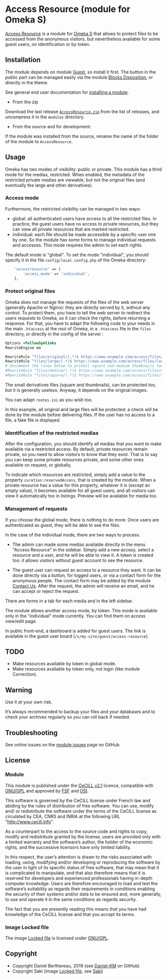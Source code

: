 Access Resource (module for Omeka S)
====================================

[Access Resource] is a module for [Omeka S] that allows to protect files to be
accessed from the anonymous visitors, but nevertheless available for some guest
users, on identification or by token.


Installation
------------

The module depends on module [Guest], so install it first. The button in the
public part can be managed easily via the module [Blocks Disposition], or
directly in the theme.

See general end user documentation for [installing a module].

* From the zip

Download the last release [`AccessResource.zip`] from the list of releases, and
uncompress it in the `modules` directory.

* From the source and for development:

If the module was installed from the source, rename the name of the folder of
the module to `AccessResource`.


Usage
-----

Omeka has two modes of visibility: public or private. This module has a third
mode for the medias, restricted. When enabled, the metadata of the restricted
private medias are viewable, but not the original files (and eventually the
large and other derivatives).

### Access mode

Furthermore, the restricted visibility can be managed in two ways:
- global: all authenticated users have access to all the restricted files. In
  practice, the guest users have no access to private resources, but they can
  view all private resources that are marked restricted.
- individual: each file should be made accessible by a specific user one by one.
  So the module has some forms to manage individual requests and accesses. This
  mode requires the admin to set each rights.

The default mode is "global". To set the mode "individual", you should specify
it in the file `config/local.config.php` of the Omeka directory:

```php
    'accessresource' => [
        'access_mode' => 'individual',
    ],
```

### Protect original files

Omeka does not manage the requests of the files of the web server (generally
Apache or Nginx): they are directly served by it, without any control. To
protect them, you have to tell the web server to redirect the users requests to
Omeka, so it can check the rights, before returning a response. For that, you
have to adapt the following code to your needs in the main `.htaccess` at the
root of Omeka, in a `.htaccess` file in the `files` directory, or directly in
the config of the server :

```Apache
Options +FollowSymlinks
RewriteEngine on

RewriteRule ^files/original/(.*)$ https://www.example.com/access/files/original/$1 [NC,L]
RewriteRule ^files/large/(.*)$ https://www.example.com/access/files/large/$1 [NC,L]
# Uncomment the lines below to protect square and medium thumbnails too.
#RewriteRule ^files/medium/(.*)$ https://www.example.com/access/files/medium/$1 [NC,L]
#RewriteRule ^files/square/(.*)$ https://www.example.com/access/files/square/$1 [NC,L]
```

The small derivatives files (square and thumbnails), can be protected too, but
it is generally useless. Anyway, it depends on the original images.

You can adapt `routes.ini` as you wish too.

In this example, all original and large files will be protected: a check will be
done by the module before delivering files. If the user has no access to a file,
a fake file is displayed.

### Identification of the restricted medias

After the configuration, you should identify all medias that you want to make
available via a restricted access. By default, private resources remain private,
so you need to allow visitors to know that they exist. That is to say you can
keep some private resources private, and some other ones available on request,
or globally.

To indicate which resources are restricted, simply add a value to the property
`curation:reservedAccess`, that is created by the module. When a private
resource has a value for this property, whatever it is (except an empty value),
it becomes available for all guest users, and all visitors can view it
automatically too in listings. Preview will be available for media too.

### Management of requests

If you choose the global mode, there is nothing to do more. Once users are
authenticated as guest, they will be able to see the files.

In the case of the individual mode, there are two ways to process.

- The admin can made some medias available directly in the menu "Access Resource"
  in the sidebar. Simply add a new access, select a resource and a user, and he
  will be able to view it. A token is created too: it allows visitors without
  guest account to see the resource.

- The guest user can request an access to a resource they want. It can be done
  directly via a button, for logged users, or via a contact form for the
  anonymous people. The contact form may be added by the module [Contact Us].
  After the request, the admin will receive an email, and he can accept or
  reject the request.

There are forms in a tab for each media and in the left sidebar.

The module allows another access mode, by token. This mode is available only in
the "individual" mode currently. You can find them on access view/edit page.

In public front-end, a dashboard is added for guest users. The link is available
in the guest user board (`/s/my-site/guest/access-resource`).


TODO
----

- Make resources available by token in global mode.
- Make resources available by token only, not login (like module Correction).


Warning
-------

Use it at your own risk.

It’s always recommended to backup your files and your databases and to check
your archives regularly so you can roll back if needed.


Troubleshooting
---------------

See online issues on the [module issues] page on GitHub.


License
-------

### Module

This module is published under the [CeCILL v2.1] licence, compatible with
[GNU/GPL] and approved by [FSF] and [OSI].

This software is governed by the CeCILL license under French law and abiding by
the rules of distribution of free software. You can use, modify and/ or
redistribute the software under the terms of the CeCILL license as circulated by
CEA, CNRS and INRIA at the following URL "http://www.cecill.info".

As a counterpart to the access to the source code and rights to copy, modify and
redistribute granted by the license, users are provided only with a limited
warranty and the software’s author, the holder of the economic rights, and the
successive licensors have only limited liability.

In this respect, the user’s attention is drawn to the risks associated with
loading, using, modifying and/or developing or reproducing the software by the
user in light of its specific status of free software, that may mean that it is
complicated to manipulate, and that also therefore means that it is reserved for
developers and experienced professionals having in-depth computer knowledge.
Users are therefore encouraged to load and test the software’s suitability as
regards their requirements in conditions enabling the security of their systems
and/or data to be ensured and, more generally, to use and operate it in the same
conditions as regards security.

The fact that you are presently reading this means that you have had knowledge
of the CeCILL license and that you accept its terms.

### Image Locked file

The image [Locked file] is licensed under [GNU/GPL].


Copyright
---------

* Copyright Daniel Berthereau, 2019 (see [Daniel-KM] on GitHub)
* Copyright Saki (image [Locked file], see [Saki])


[Access Resource]: https://github.com/Daniel-KM/Omeka-S-module-AccessResource
[Omeka S]: https://omeka.org/s
[Generic]: https://github.com/Daniel-KM/Omeka-S-module-Generic
[Guest]: https://github.com/Daniel-KM/Omeka-S-module-Guest
[Blocks Disposition]: https://github.com/Daniel-KM/Omeka-S-module-BlocksDisposition
[Contact Us]: https://github.com/Daniel-KM/Omeka-S-module-ContactUs
[Installing a module]: http://dev.omeka.org/docs/s/user-manual/modules/#installing-modules
[`AccessResource.zip`]: https://github.com/Daniel-KM/Omeka-S-module-AccessResource/releases
[module issues]: https://github.com/Daniel-KM/Omeka-S-module-AccessResource/issues
[CeCILL v2.1]: https://www.cecill.info/licences/Licence_CeCILL_V2.1-en.html
[GNU/GPL]: https://www.gnu.org/licenses/gpl-3.0.html
[FSF]: https://www.fsf.org
[OSI]: http://opensource.org
[Locked file]: http://www.iconarchive.com/show/nuoveXT-icons-by-saki/Mimetypes-file-locked-icon.html
[Saki]: http://www.iconarchive.com/artist/saki.html
[Daniel-KM]: https://github.com/Daniel-KM "Daniel Berthereau"
